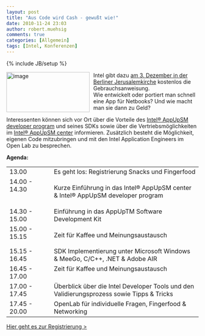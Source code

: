 ```yaml
---
layout: post
title: "Aus Code wird Cash - gewußt wie!"
date: 2010-11-24 23:03
author: robert.muehsig
comments: true
categories: [Allgemein]
tags: [Intel, Konferenzen]
---
```

{% include JB/setup %}
<p><a href="{{BASE_PATH}}/assets/wp-images/image1111.png"><img style="border-bottom: 0px; border-left: 0px; margin: 0px 10px 0px 0px; display: inline; border-top: 0px; border-right: 0px" title="image" border="0" alt="image" align="left" src="{{BASE_PATH}}/assets/wp-images/image_thumb293.png" width="218" height="105" /></a> </p>  <p>Intel gibt dazu <a href="http://europe.intelapplicationlab.com/germany/de/">am 3. Dezember in der Berliner Jerusalemkirche</a> kostenlos die Gebrauchsanweisung.    <br />Wie entwickelt oder portiert man schnell eine App für Netbooks? Und wie macht man sie dann zu Geld?</p>  <p>Interessenten können sich vor Ort über die Vorteile des <a href="http://appdeveloper.intel.com/">Intel® AppUpSM developer program</a> und seines SDKs sowie über die Vertriebsmöglichkeiten im <a href="http://www.intelappup.com/">Intel® AppUpSM center</a> informieren. Zusätzlich besteht die Möglichkeit, eigenen Code mitzubringen und mit den Intel Application Engineers im Open Lab zu besprechen.</p>  <p><strong>Agenda:</strong></p>  <table border="0" cellspacing="0" cellpadding="2" width="487"><tbody>     <tr>       <td valign="top" width="103">13.00</td>        <td valign="top" width="382">Es geht los: Registrierung Snacks und Fingerfood </td>     </tr>      <tr>       <td valign="top" width="103">14.00 - 14.30</td>        <td valign="top" width="382">         <p>Kurze Einführung in das Intel® AppUpSM center &amp; Intel® AppUpSM developer program</p>       </td>     </tr>      <tr>       <td valign="top" width="103">14.30 - 15.00</td>        <td valign="top" width="382">Einführung in das AppUpTM Software Development Kit</td>     </tr>      <tr>       <td valign="top" width="103">15.00 - 15.15</td>        <td valign="top" width="382">         <p>Zeit für Kaffee und Meinungsaustausch</p>       </td>     </tr>      <tr>       <td valign="top" width="103">15.15 - 16.45</td>        <td valign="top" width="382">SDK Implementierung unter Microsoft Windows &amp; MeeGo, C/C++, .NET &amp; Adobe AIR </td>     </tr>      <tr>       <td valign="top" width="103">16.45 - 17.00</td>        <td valign="top" width="382">Zeit für Kaffee und Meinungsaustausch </td>     </tr>      <tr>       <td valign="top" width="103">17.00 - 17.45</td>        <td valign="top" width="382">Überblick über die Intel Developer Tools und den Validierungsprozess sowie Tipps &amp; Tricks</td>     </tr>      <tr>       <td valign="top" width="103">17.45 - 20.00</td>        <td valign="top" width="382">OpenLab für individuelle Fragen, Fingerfood &amp; Networking </td>     </tr>   </tbody></table>  <p><a href="https://www.ce1.com/cgi-bin/form-proc3.cgi?client_id=INTEL&amp;event_id=INTEL%20APPLICATION%20LAB%20EU%20GER%20DE">Hier geht es zur Registrierung &gt;</a></p>
